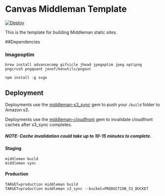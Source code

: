# Canvas Middleman Template

 [![Deploy](https://www.herokucdn.com/deploy/button.png)](https://heroku.com/deploy)

 This is the template for building Middleman static sites.

 ##Dependencies

 ### Imageoptim

 ```brew install advancecomp gifsicle jhead jpegoptim jpeg optipng pngcrush pngquant jonof/kenutils/pngout```

```npm install -g svgo```

## Deployment
Deployments use the [middleman-s3_sync](https://github.com/fredjean/middleman-s3_sync) gem to push your ```/build``` folder to Amazon s3.

Deployments use the [middleman-cloudfront](https://github.com/andrusha/middleman-cloudfront) gem to invalidate cloudfront caches after s3_sync completes.

##### NOTE: Cache invalidation could take up to 10-15 minutes to complete.

#### Staging
```
middleman build
middleman sync
```

#### Production
```
TARGET=production middleman build
TARGET=production middleman s3_sync --bucket=PRODUCTION_S3_BUCKET
```
